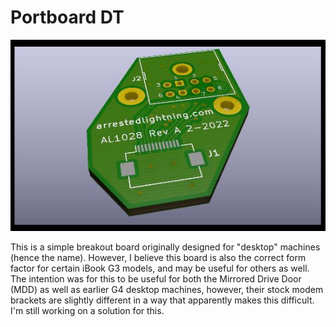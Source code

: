 # Portboard DT
![Portboard DT PCB Render](https://github.com/ArrestedLightning/serial_rewind/blob/main/docs/portboard_dt_render.jpg)

This is a simple breakout board originally designed for "desktop" machines (hence the name).  However, I believe this board is also the correct form factor for certain iBook G3 models, and may be useful for others as well.  The intention was for this to be useful for both the Mirrored Drive Door (MDD) as well as earlier G4 desktop machines, however, their stock modem brackets are slightly different in a way that apparently makes this difficult.  I'm still working on a solution for this.